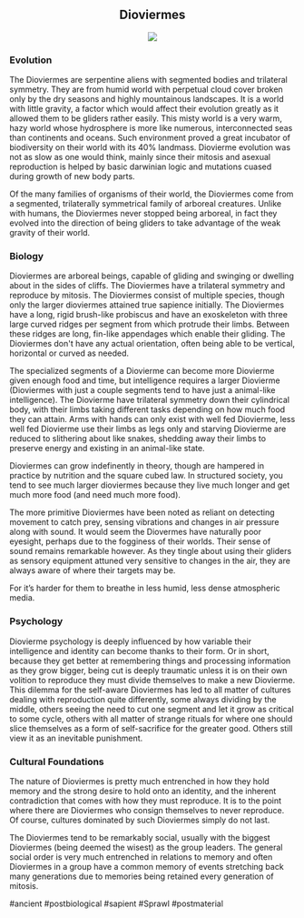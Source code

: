 
<h2 align="center">Dioviermes
</h2>
<p align="center">
<img src="https://github.com/Insculpo/Sandbox_Galaxy/blob/Galactic/Stellar_Abyss_Setting_Bible/Photo_Directory/Dioviermes.png">
</p>


### Evolution

The Dioviermes are serpentine aliens with segmented bodies and trilateral symmetry.   They are from humid world with perpetual cloud cover broken only by the dry seasons and highly mountainous landscapes. It is a world with little gravity, a factor which would affect their evolution greatly as it allowed them to be gliders rather easily.  This misty world is a very warm, hazy world whose hydrosphere is more like numerous, interconnected seas than continents and oceans.  Such environment proved a great incubator of biodiversity on their world with its 40% landmass.  Diovierme evolution was not as slow as one would think, mainly since their mitosis and asexual reproduction is helped by basic darwinian logic and mutations cuased during growth of new body parts.

Of the many families of organisms of their world, the Dioviermes come from a segmented, trilaterally symmetrical family of arboreal creatures.  Unlike with humans, the Dioviermes never stopped being arboreal, in fact they evolved into the direction of being gliders to take advantage of the weak gravity of their world.     

### Biology

Dioviermes are arboreal beings, capable of gliding and swinging or dwelling about in the sides of cliffs.  The Dioviermes have a trilateral symmetry and reproduce by mitosis.  The Dioviermes consist of multiple species, though only the larger dioviermes attained true sapience initially.  The Dioviermes have a long, rigid brush-like probiscus and have an exoskeleton with three large curved ridges per segment from which protrude their limbs.  Between these ridges are long, fin-like appendages which enable their gliding. The Dioviermes don't have any actual orientation, often being able to be vertical, horizontal or curved as needed.

The specialized segments of a Diovierme can become more Diovierme given enough food and time, but intelligence requires a larger Diovierme (Dioviermes with just a couple segments tend to have just a animal-like intelligence).  The Diovierme have trilateral symmetry down their cylindrical body, with their limbs taking different tasks depending on how much food they can attain.  Arms with hands can only exist with well fed Diovierme, less well fed Diovierme use their limbs as legs only and starving Diovierme are reduced to slithering about like snakes, shedding away their limbs to preserve energy and existing in an animal-like state.  

Dioviermes can grow indefinently in theory, though are hampered in practice by nutrition and the square cubed law.  In structured society, you tend to see much larger dioviermes because they live much longer and get much more food (and need much more food).  

The more primitive Dioviermes have been noted as reliant on detecting movement to catch prey, sensing vibrations and changes in air pressure along with sound.  It would seem the Diovermes have naturally poor eyesight, perhaps due to the fogginess of their worlds.  Their sense of sound remains remarkable however.  As they tingle about using their gliders as sensory equipment attuned very sensitive to changes in the air, they are always aware of where their targets may be.

For it’s harder for them to breathe in less humid, less dense atmospheric media.  

### Psychology

Diovierme psychology is deeply influenced by how variable their intelligence and identity can become thanks to their form.  Or in short, because they get better at remembering things and processing information as they grow bigger, being cut is deeply traumatic unless it is on their own volition to reproduce they must divide themselves to make a new Diovierme.  This dilemma for the self-aware Dioviermes has led to all matter of cultures dealing with reproduction quite differently, some always dividing by the middle, others seeing the need to cut one segment and let it grow as critical to some cycle, others with all matter of strange rituals for where one should slice themselves as a form of self-sacrifice for the greater good.  Others still view it as an inevitable punishment.  

### Cultural Foundations  

The nature of Dioviermes is pretty much entrenched in how they hold memory and the strong desire to hold onto an identity, and the inherent contradiction that comes with how they must reproduce.  It is to the point where there are Dioviermes who consign themselves to never reproduce.  Of course, cultures dominated by such Dioviermes simply do not last.

The Dioviermes tend to be remarkably social, usually with the biggest Dioviermes (being deemed the wisest) as the group leaders.  The general social order is very much entrenched in relations to memory and often Dioviermes in a group have a common memory of events stretching back many generations due to memories being retained every generation of mitosis.  

#ancient 
#postbiological 
#sapient 
#Sprawl 
#postmaterial 